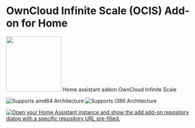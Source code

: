 # OwnCloud Infinite Scale (OCIS) Add-on for Home 
<img src="https://github.com/VitalyIak/owncloud_ocis/logo.svg" width="150" />
Home assistant addon OwnCloud Infinite Scale    

![Supports amd64 Architecture][amd64-shield]
![Supports i386 Architecture][i386-shield]

<!--
Add-on documentation: <https://developers.home-assistant.io/docs/add-ons>_
-->

[![Open your Home Assistant instance and show the add add-on repository dialog with a specific repository URL pre-filled.](https://my.home-assistant.io/badges/supervisor_add_addon_repository.svg)](https://my.home-assistant.io/redirect/supervisor_add_addon_repository/?repository_url=https%3A%2F%2Fgithub.com%2FVitalyIak%2Fowncloud_ocis)

[aarch64-shield]: https://img.shields.io/badge/aarch64-yes-green.svg
[amd64-shield]: https://img.shields.io/badge/amd64-yes-green.svg
[armhf-shield]: https://img.shields.io/badge/armhf-yes-green.svg
[armv7-shield]: https://img.shields.io/badge/armv7-yes-green.svg
[i386-shield]: https://img.shields.io/badge/i386-yes-green.svg
[ocis_logo]: /logo.svg

